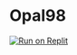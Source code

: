 # Opal98
<a target="_blank" href="https://replit.com/github/github.com/opal98/Opal98-app"><img alt="Run on Replit" src="https://binbashbanana.github.io/deploy-buttons/buttons/official/replit.svg"></a>

